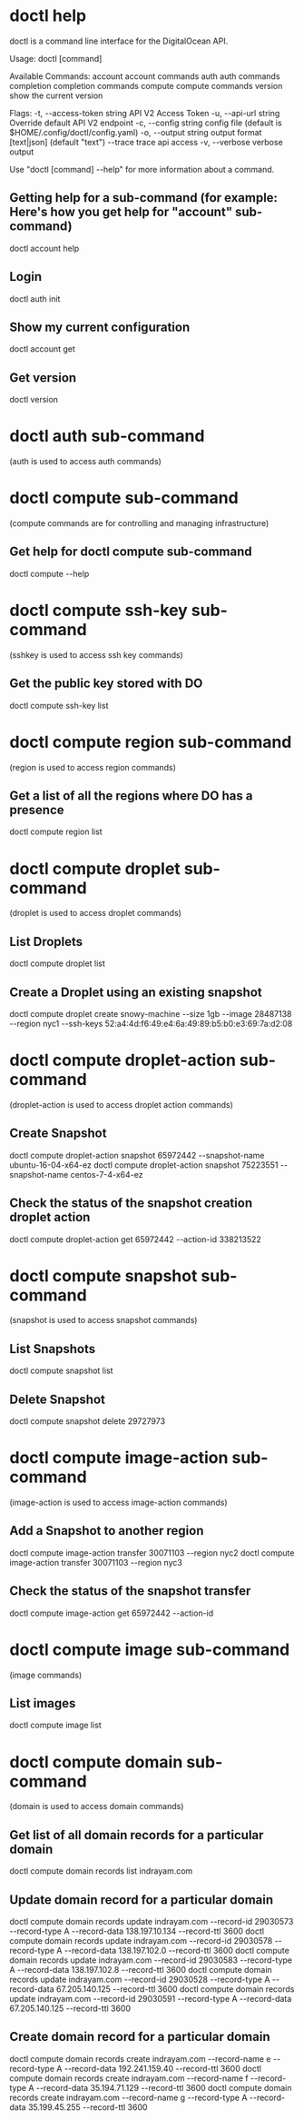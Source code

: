 # doctl help
doctl is a command line interface for the DigitalOcean API.

Usage:
  doctl [command]

Available Commands:
  account     account commands
  auth        auth commands
  completion  completion commands
  compute     compute commands
  version     show the current version

Flags:
  -t, --access-token string   API V2 Access Token
  -u, --api-url string        Override default API V2 endpoint
  -c, --config string         config file (default is $HOME/.config/doctl/config.yaml)
  -o, --output string         output format [text|json] (default "text")
      --trace                 trace api access
  -v, --verbose               verbose output

Use "doctl [command] --help" for more information about a command.

## Getting help for a sub-command (for example: Here's how you get help for "account" sub-command)
doctl account help

## Login
doctl auth init

## Show my current configuration
doctl account get

## Get version
doctl version

# doctl auth sub-command
(auth is used to access auth commands)

# doctl compute sub-command
(compute commands are for controlling and managing infrastructure)

## Get help for doctl compute sub-command
doctl compute --help

# doctl compute ssh-key sub-command
(sshkey is used to access ssh key commands)

## Get the public key stored with DO
doctl compute ssh-key list

# doctl compute region sub-command
(region is used to access region commands)

## Get a list of all the regions where DO has a presence
doctl compute region list

# doctl compute droplet sub-command
(droplet is used to access droplet commands)

## List Droplets
doctl compute droplet list

## Create a Droplet using an existing snapshot
doctl compute droplet create snowy-machine --size 1gb --image 28487138 --region nyc1 --ssh-keys 52:a4:4d:f6:49:e4:6a:49:89:b5:b0:e3:69:7a:d2:08

# doctl compute droplet-action sub-command
(droplet-action is used to access droplet action commands)

## Create Snapshot
doctl compute droplet-action snapshot 65972442 --snapshot-name ubuntu-16-04-x64-ez
doctl compute droplet-action snapshot 75223551 --snapshot-name centos-7-4-x64-ez

## Check the status of the snapshot creation droplet action
doctl compute droplet-action get 65972442 --action-id 338213522

# doctl compute snapshot sub-command
(snapshot is used to access snapshot commands)

## List Snapshots
doctl compute snapshot list

## Delete Snapshot
doctl compute snapshot delete 29727973 

# doctl compute image-action sub-command
(image-action is used to access image-action commands)

## Add a Snapshot to another region
doctl compute image-action transfer 30071103 --region nyc2
doctl compute image-action transfer 30071103 --region nyc3

## Check the status of the snapshot transfer
doctl compute image-action get 65972442 --action-id <action-id>

# doctl compute image sub-command
(image commands)

## List images
doctl compute image list

# doctl compute domain sub-command
(domain is used to access domain commands)

## Get list of all domain records for a particular domain
doctl compute domain records list indrayam.com

## Update domain record for a particular domain
doctl compute domain records update indrayam.com --record-id 29030573 --record-type A --record-data 138.197.10.134 --record-ttl 3600
doctl compute domain records update indrayam.com --record-id 29030578 --record-type A --record-data 138.197.102.0 --record-ttl 3600
doctl compute domain records update indrayam.com --record-id 29030583 --record-type A --record-data 138.197.102.8 --record-ttl 3600
doctl compute domain records update indrayam.com --record-id 29030528 --record-type A --record-data 67.205.140.125 --record-ttl 3600
doctl compute domain records update indrayam.com --record-id 29030591 --record-type A --record-data 67.205.140.125 --record-ttl 3600

## Create domain record for a particular domain
doctl compute domain records create indrayam.com --record-name e --record-type A --record-data 192.241.159.40 --record-ttl 3600
doctl compute domain records create indrayam.com --record-name f --record-type A --record-data 35.194.71.129 --record-ttl 3600
doctl compute domain records create indrayam.com --record-name g --record-type A --record-data 35.199.45.255 --record-ttl 3600
